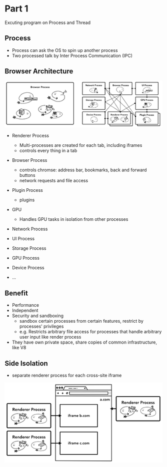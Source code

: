 # Part 1
Excuting program on Process and Thread

## Process
- Process can ask the OS to spin up another process
- Two processed talk by Inter Process Communication (IPC)

## Browser Architecture
![Browser Architecture](./browser-arch.png)

- Renderer Process
  - Multi-processes are created for each tab, including iframes
  - controls every thing in a tab

- Browser Process
  - controls chromse: address bar, bookmarks, back and forward buttons
  - network requests and file access

- Plugin Process
  - plugins

- GPU
  - Handles GPU tasks in isolation from other processes

- Network Process
- UI Process
- Storage Process
- GPU Process
- Device Process
- ...

## Benefit
- Performance
- Independent
- Security and sandboxing
  - sandbox certain processes from certain features, restrict by processes' privileges
  - e.g. Restricts arbitrary file access for processes that handle arbitrary user input like render process
- They have own private space, share copies of common infrastructure, like V8

## Side Isolation
- separate renderer process for each cross-site iframe

![Isolation](./isolation.png)
